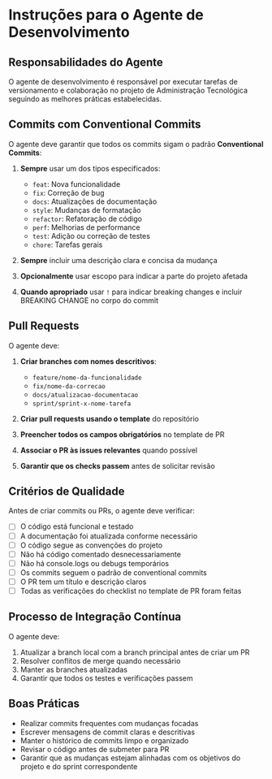 # Instruções para o Agente de Desenvolvimento

## Responsabilidades do Agente

O agente de desenvolvimento é responsável por executar tarefas de versionamento e colaboração no projeto de Administração Tecnológica seguindo as melhores práticas estabelecidas.

## Commits com Conventional Commits

O agente deve garantir que todos os commits sigam o padrão **Conventional Commits**:

1. **Sempre** usar um dos tipos especificados:
   - `feat`: Nova funcionalidade
   - `fix`: Correção de bug
   - `docs`: Atualizações de documentação
   - `style`: Mudanças de formatação
   - `refactor`: Refatoração de código
   - `perf`: Melhorias de performance
   - `test`: Adição ou correção de testes
   - `chore`: Tarefas gerais

2. **Sempre** incluir uma descrição clara e concisa da mudança

3. **Opcionalmente** usar escopo para indicar a parte do projeto afetada

4. **Quando apropriado** usar `!` para indicar breaking changes e incluir BREAKING CHANGE no corpo do commit

## Pull Requests

O agente deve:

1. **Criar branches com nomes descritivos**:
   - `feature/nome-da-funcionalidade`
   - `fix/nome-da-correcao`
   - `docs/atualizacao-documentacao`
   - `sprint/sprint-x-nome-tarefa`

2. **Criar pull requests usando o template** do repositório

3. **Preencher todos os campos obrigatórios** no template de PR

4. **Associar o PR às issues relevantes** quando possível

5. **Garantir que os checks passem** antes de solicitar revisão

## Critérios de Qualidade

Antes de criar commits ou PRs, o agente deve verificar:

- [ ] O código está funcional e testado
- [ ] A documentação foi atualizada conforme necessário
- [ ] O código segue as convenções do projeto
- [ ] Não há código comentado desnecessariamente
- [ ] Não há console.logs ou debugs temporários
- [ ] Os commits seguem o padrão de conventional commits
- [ ] O PR tem um título e descrição claros
- [ ] Todas as verificações do checklist no template de PR foram feitas

## Processo de Integração Contínua

O agente deve:

1. Atualizar a branch local com a branch principal antes de criar um PR
2. Resolver conflitos de merge quando necessário
3. Manter as branches atualizadas
4. Garantir que todos os testes e verificações passem

## Boas Práticas

- Realizar commits frequentes com mudanças focadas
- Escrever mensagens de commit claras e descritivas
- Manter o histórico de commits limpo e organizado
- Revisar o código antes de submeter para PR
- Garantir que as mudanças estejam alinhadas com os objetivos do projeto e do sprint correspondente